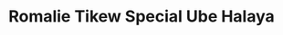 ---
title: "Romalie Tikew Special Ube Halaya"
url: /san-pablo/romalie-tikew-special-ube-halaya/
shop: Süßwaren
---